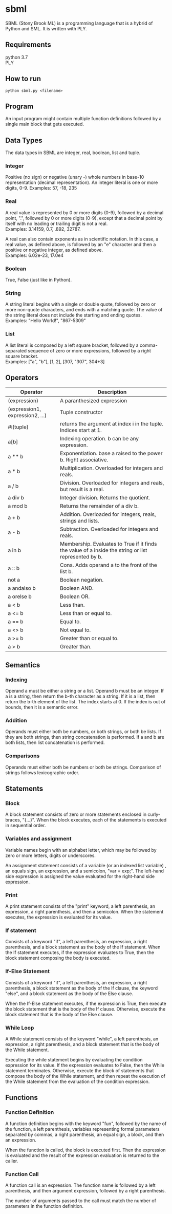 # sbml
SBML (Stony Brook ML) is a programming language that is a hybrid of Python and SML. It is written with PLY.

## Requirements
python 3.7  
PLY

## How to run
`python sbml.py <filename>`

## Program
An input program might contain multiple function definitions followed by a single main block that gets executed.

## Data Types
The data types in SBML are integer, real, boolean, list and tuple.

### Integer
Positive (no sign) or negative (unary -) whole numbers in base-10 representation (decimal representation). An integer literal is one or more digits, 0-9. Examples: 57, -18, 235

### Real
A real value is represented by 0 or more digits (0-9), followed by a decimal point, ".", followed by 0 or more digits (0-9), except that a decimal point by itself with no leading or trailing digit is not a real.  
Examples: 3.14159, 0.7, .892, 32787.          

A real can also contain exponents as in scientific notation. In this case, a real value, as defined above, is followed by an "e" character and then a positive or negative integer, as defined above.  
Examples: 6.02e-23, 17.0e4

### Boolean
True, False (just like in Python).

### String
A string literal begins with a single or double quote, followed by zero or more non-quote characters, and ends with a matching quote. The          value of the string literal does not include the starting and ending quotes.  
Examples: "Hello World!", "867-5309"

### List
A list literal is composed by a left square bracket, followed by a comma-separated sequence of zero or more expressions, followed by a right square bracket.  
Examples: ["a", "b"], [1, 2], [307, "307", 304+3]

## Operators

| Operator                        | Description                                                                                          |
|---------------------------------|------------------------------------------------------------------------------------------------------|
| (expression)                    | A paranthesized expression                                                                           |
| (expression1, expression2, ...) | Tuple constructor                                                                                    |
| #i(tuple)                       | returns the argument at index i in the tuple. Indices start at 1.                                    |
| a[b]                            | Indexing operation. b can be any expression.                                                         |
| a ** b                          | Exponentiation. base a raised to the power b. Right associative.                                     |
| a * b                           | Multiplication. Overloaded for integers and reals.                                                   |
| a / b                           | Division. Overloaded for integers and reals, but result is a real.                                   |
| a div b                         | Integer division. Returns the quotient.                                                              |
| a mod b                         | Returns the remainder of a div b.                                                                    |
| a + b                           | Addition. Overloaded for integers, reals, strings and lists.                                         |
| a - b                           | Subtraction. Overloaded for integers and reals.                                                      |
| a in b                          | Membership. Evaluates to True if it finds the value of a inside the string or list represented by b. |
| a :: b                          | Cons. Adds operand a to the front of the list b.                                                     |
| not a                           | Boolean negation.                                                                                    |
| a andalso b                     | Boolean AND.                                                                                         |
| a orelse b                      | Boolean OR.                                                                                          |
| a < b                           | Less than.                                                                                           |
| a <= b                          | Less than or equal to.                                                                               |
| a == b                          | Equal to.                                                                                            |
| a <> b                          | Not equal to.                                                                                        |
| a >= b                          | Greater than or equal to.                                                                            |
| a > b                           | Greater than.                                                                                        |

## Semantics

### Indexing
Operand a must be either a string or a list. Operand b must be an integer. If a is a string, then return the b-th character as a string. If it is a list, then return the b-th element of the list. The index starts at 0. If the index is out of bounds, then it is a semantic error.

### Addition
Operands must either both be numbers, or both strings, or both be lists. If they are both strings, then string concatenation is performed. If a and b are both lists, then list concatenation is performed.

### Comparisons
Operands must either both be numbers or both be strings. Comparison of strings follows lexicographic order.

## Statements

### Block
A block statement consists of zero or more statements enclosed in curly-braces, "{...}". When the block executes, each of the statements is executed in sequential order.

### Variables and assignment
Variable names begin with an alphabet letter, which may be followed by zero or more letters, digits or underscores.

An assignment statement consists of a variable (or an indexed list variable) , an equals sign, an expression, and a semicolon, "var = exp;". The left-hand side expression is assigned the value evaluated for the right-hand side expression.

### Print
A print statement consists of the "print" keyword, a left parenthesis, an expression, a right parenthesis, and then a semicolon. When the statement executes, the expression is evaluated for its value. 

### If statement
Consists of a keyword "if", a left parenthesis, an expression, a right parenthesis, and a block statement as the body of the If statement. When the If statement executes, if the expression evaluates to True, then the block statement composing the body is executed.

### If-Else Statement
Consists of a keyword "if", a left parenthesis, an expression, a right parenthesis, a block statement as the body of the If clause, the keyword "else", and a block statement as the body of the Else clause. 

When the If-Else statement executes, if the expression is True, then execute the block statement that is the body of the If clause. Otherwise, execute the block statement that is the body of the Else clause.

### While Loop
A While statement consists of the keyword "while", a left parenthesis, an expression, a right parenthesis, and a block statement that is the body of the While statement.

Executing the while statement begins by evaluating the condition expression for its value. If the expression evaluates to False, then the While statement terminates. Otherwise, execute the block of statements that compose the body of the While statement, and then repeat the execution of the While statement from the evaluation of the condition expression.

## Functions

### Function Definition
A function definition begins with the keyword "fun", followed by the name of the function, a left parenthesis, variables representing formal parameters separated by commas, a right parenthesis, an equal sign, a block, and then an expression. 

When the function is called, the block is executed first. Then the expression is evaluated and the result of the expression evaluation is returned to the caller.

### Function Call
A function call is an expression. The function name is followed by a left parenthesis, and then argument expression, followed by a right parenthesis. 

The number of arguments passed to the call must match the number of parameters in the function definition.
